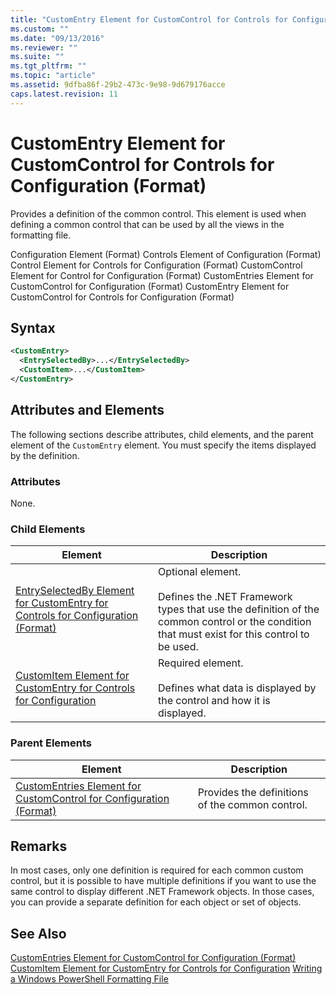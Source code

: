 ```yaml
---
title: "CustomEntry Element for CustomControl for Controls for Configuration (Format) | Microsoft Docs"
ms.custom: ""
ms.date: "09/13/2016"
ms.reviewer: ""
ms.suite: ""
ms.tgt_pltfrm: ""
ms.topic: "article"
ms.assetid: 9dfba86f-29b2-473c-9e98-9d679176acce
caps.latest.revision: 11
---
```

# CustomEntry Element for CustomControl for Controls for Configuration (Format)
Provides a definition of the common control. This element is used when defining a common control that can be used by all the views in the formatting file.

 Configuration Element (Format)
Controls Element of Configuration (Format)
Control Element for Controls for Configuration (Format)
CustomControl Element for Control for Configuration (Format)
CustomEntries Element for CustomControl for Configuration (Format)
CustomEntry Element for CustomControl for Controls for Configuration (Format)

## Syntax

```xml
<CustomEntry>
  <EntrySelectedBy>...</EntrySelectedBy>
  <CustomItem>...</CustomItem>
</CustomEntry>

```

## Attributes and Elements
 The following sections describe attributes, child elements, and the parent element of the `CustomEntry` element. You must specify the items displayed by the definition.

### Attributes
 None.

### Child Elements

|Element|Description|
|-------------|-----------------|
|[EntrySelectedBy Element for CustomEntry for Controls for Configuration (Format)](./entryselectedby-element-for-customentry-for-controls-for-configuration-format.md)|Optional element.<br /><br /> Defines the .NET Framework types that use the definition of the common control or the condition that must exist for this control to be used.|
|[CustomItem Element for CustomEntry for Controls for Configuration](./customitem-element-for-customentry-for-controls-for-configuration-format.md)|Required element.<br /><br /> Defines what data is displayed by the control and how it is displayed.|

### Parent Elements

|Element|Description|
|-------------|-----------------|
|[CustomEntries Element for CustomControl for Configuration (Format)](./customentries-element-for-customcontrol-for-controls-for-configuration-format.md)|Provides the definitions of the common control.|

## Remarks
 In most cases, only one definition is required for each common custom control, but it is possible to have multiple definitions if you want to use the same control to display different .NET Framework objects. In those cases, you can provide a separate definition for each object or set of objects.

## See Also
 [CustomEntries Element for CustomControl for Configuration (Format)](./customentries-element-for-customcontrol-for-controls-for-configuration-format.md)
 [CustomItem Element for CustomEntry for Controls for Configuration](./customitem-element-for-customentry-for-controls-for-configuration-format.md)
 [Writing a Windows PowerShell Formatting File](./writing-a-windows-powershell-formatting-file.md)
